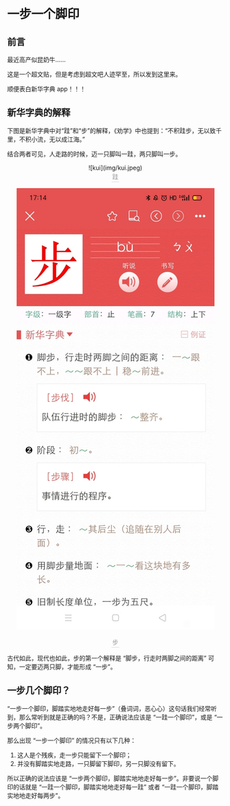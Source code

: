 # 一步一个脚印
## 前言
最近高产似昆奶牛......

这是一个超文贴，但是考虑到超文吧人迹罕至，所以发到这里来。

顺便表白新华字典 app！！！

## 新华字典的解释
下图是新华字典中对“跬”和“步”的解释，《劝学》中也提到：“不积跬步，无以致千里，不积小流，无以成江海。”

结合两者可见，人走路的时候，迈一只脚叫一跬，两只脚叫一步。

<center>
![kui](img/kui.jpeg)
  <br>
    <div style="color:orange; border-bottom: 1px solid #d9d9d9;
    display: inline-block; color: #999; padding: 2px;">
    跬
  	</div>

![bu](img/boo.jpeg)
  <br>
    <div style="color:orange; border-bottom: 1px solid #d9d9d9;
    display: inline-block; color: #999; padding: 2px;">
    步
  	</div>
  
</center>

古代如此，现代也如此，步的第一个解释是 “脚步，行走时两脚之间的距离” 可知，一定要迈两只脚，才能形成 “一步”。

## 一步几个脚印？
“一步一个脚印，脚踏实地地走好每一步”（叠词词，恶心心）这句话我们经常听到，那么常听到就是正确的吗？不是，正确说法应该是 “一跬一个脚印”，或是 “一步两个脚印”。

那么出现 “一步一个脚印” 的情况只有以下几种：

1. 这人是个残疾，走一步只能留下一个脚印；
2. 并没有脚踏实地走路，一只脚留下脚印，另一只脚没有留下。

所以正确的说法应该是 “一步两个脚印，脚踏实地地走好每一步”。非要说一个脚印的话就是 “一跬一个脚印，脚踏实地地走好每一跬” 或者 “一跬一个脚印，脚踏实地地走好每两步”。
